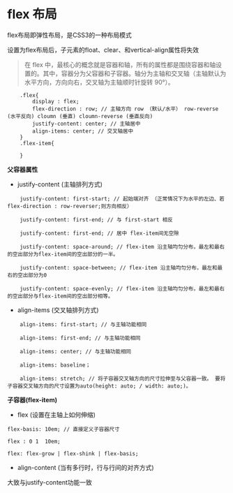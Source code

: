 # flex 布局

flex布局即弹性布局，是CSS3的一种布局模式

设置为flex布局后，子元素的float、clear、和vertical-align属性将失效

>在 flex 中，最核心的概念就是容器和轴，所有的属性都是围绕容器和轴设置的。其中，容器分为父容器和子容器。轴分为主轴和交叉轴（主轴默认为水平方向，方向向右，交叉轴为主轴顺时针旋转 90°）。

```
    .flex{
        display : flex;
        flex-direction : row; // 主轴方向 row （默认/水平） row-reverse (水平反向) cloumn (垂直) cloumn-reverse (垂直反向)
        justify-content: center; // 主轴居中
        align-items: center; // 交叉轴居中
    }
    .flex-item{

    }
```

**父容器属性**

+  justify-content (主轴排列方式)

```
    justify-content: first-start; // 起始端对齐 （正常情况下为水平的左边、若flex-direction : row-reverser;则方向相反）

    justify-content: first-end; // 与 first-start 相反

    justify-content: first-end; // 居中 flex-item间无空隙

    justify-content: space-around; // flex-item 沿主轴均匀分布，最左和最右的空出部分为flex-item间的空出部分的一半。

    justify-content: space-between; // flex-item 沿主轴均匀分布，最左和最右的空出部分为0

    justify-content: space-evenly; // flex-item 沿主轴均匀分布，最左和最右的空出部分与flex-item间的空出部分相等。
```

+ align-items (交叉轴排列方式)

```
    align-items: first-start; // 与主轴功能相同
    
    align-items: first-end; // 与主轴功能相同
    
    align-items: center; // 与主轴功能相同

    align-items: baseline；

    align-items: stretch; // 将子容器交叉轴方向的尺寸拉伸至与父容器一致。 要将子容器交叉轴方向的尺寸设置为auto(height: auto; / width: auto;)。
```

**子容器(flex-item)**

+ flex (设置在主轴上如何伸缩)
```
flex-basis: 10em; // 直接定义子容器尺寸

flex : 0 1  10em;

flex: flex-grow | flex-shink | flex-basis;

```

+ align-content (当有多行时，行与行间的对齐方式) 

大致与justify-content功能一致